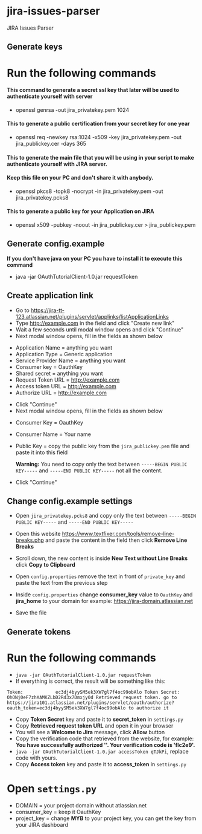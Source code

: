 # jira-issues-parser
JIRA Issues Parser

Generate keys
-------------

# Run the following commands

#### This command to generate a secret ssl key that later will be used to authenticate yourself with server
- openssl genrsa -out jira_privatekey.pem 1024

#### This to generate a public certification from your secret key for one year
- openssl req -newkey rsa:1024 -x509 -key jira_privatekey.pem -out jira_publickey.cer -days 365

#### This to generate the main file that you will be using in your script to make authenticate yourself with JIRA server.
#### Keep this file on your PC and don't share it with anybody.
- openssl pkcs8 -topk8 -nocrypt -in jira_privatekey.pem -out jira_privatekey.pcks8

#### This to generate a public key for your Application on JIRA
- openssl x509 -pubkey -noout -in jira_publickey.cer  > jira_publickey.pem

Generate config.example
-----------------------

**If you don't have java on your PC you have to install it to execute this command**

- java -jar OAuthTutorialClient-1.0.jar requestToken

Create application link
-----------------------

- Go to https://jira-tt-123.atlassian.net/plugins/servlet/applinks/listApplicationLinks
- Type http://example.com in the field and click "Create new link"
- Wait a few seconds until modal window opens and click "Continue"
- Next modal window opens, fill in the fields as shown below
* Application Name = anything you want
* Application Type = Generic application
* Service Provider Name = anything you want
* Consumer key = OauthKey
* Shared secret = anything you want
* Request Token URL = http://example.com
* Access token URL = http://example.com
* Authorize URL = http://example.com
- Click "Continue"
- Next modal window opens, fill in the fields as shown below
* Consumer Key = OauthKey
* Consumer Name = Your name
* Public Key = copy the public key from the `jira_publickey.pem` file and paste it into this field
  
  **Warning:** You need to copy only the text between `-----BEGIN PUBLIC KEY-----` and `-----END PUBLIC KEY-----` not all the content.
* Click "Continue"

Change config.example settings
------------------------------

- Open `jira_privatekey.pcks8` and copy only the text between `-----BEGIN PUBLIC KEY-----` and `-----END PUBLIC KEY-----`
- Open this website https://www.textfixer.com/tools/remove-line-breaks.php and paste the content in the field then click **Remove Line Breaks**
- Scroll down, the new content is inside **New Text without Line Breaks** click **Copy to Clipboard**
- Open `config.properties` remove the text in front of `private_key` and paste the text from the previous step
- Inside `config.properties` change **consumer_key** value to `OauthKey` and **jira_home** to your domain for example: https://jira-domain.atlassian.net

- Save the file

Generate tokens
---------------

# Run the following commands

- `java -jar OAuthTutorialClient-1.0.jar requestToken`
- If everything is correct, the result will be something like this:

`
Token:            ec3dj4byySM5ek3XW7gl7f4oc99obAlo
Token Secret:   OhONj0eF7zhXAMKZLbD2Rd3x7Dmxjy0d
Retrieved request token. go to https://jira101.atlassian.net/plugins/servlet/oauth/authorize?oauth_token=ec3dj4byySM5ek3XW7gl7f4oc99obAlo to authorize it
`

- Copy **Token Secret** key and paste it to **secret_token** in `settings.py`
- Copy **Retrieved request token URL** and open it in your browser
- You will see a **Welcome to Jira** message, click **Allow** button
- Copy the verification code that retrieved from the website, for example: **You have successfully authorized ''. Your verification code is 'fIc2e9'.**
- `java -jar OAuthTutorialClient-1.0.jar accessToken qTJkPi`, replace code with yours.
- Copy **Access token** key and paste it to **access_token** in `settings.py`

# Open `settings.py`

- DOMAIN = your project domain without atlassian.net
- consumer_key = keep it OauthKey
- project_key = change **MYB** to your project key, you can get the key from your JIRA dashboard
